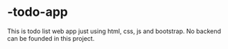 # -todo-app
This is todo list web app just using html, css, js and bootstrap.
No backend can be founded in this project.
